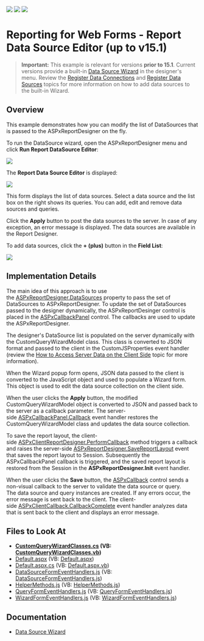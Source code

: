 <!-- default badges list -->
![](https://img.shields.io/endpoint?url=https://codecentral.devexpress.com/api/v1/VersionRange/128604788/19.2.3%2B)
[![](https://img.shields.io/badge/Open_in_DevExpress_Support_Center-FF7200?style=flat-square&logo=DevExpress&logoColor=white)](https://supportcenter.devexpress.com/ticket/details/T196136)
[![](https://img.shields.io/badge/📖_How_to_use_DevExpress_Examples-e9f6fc?style=flat-square)](https://docs.devexpress.com/GeneralInformation/403183)
<!-- default badges end -->

# Reporting for Web Forms - Report Data Source Editor (up to v15.1)

> **Important:**
> This example is relevant for versions **prior to 15.1**. Current versions provide a built-in [Data Source Wizard](https://docs.devexpress.com/XtraReports/400947) in the designer's menu. Review the [Register Data Connections](https://docs.devexpress.com/XtraReports/114129/) and [Register Data Sources](https://docs.devexpress.com/XtraReports/17557) topics for more information on how to add data sources to the built-in Wizard.

## Overview 

This example demonstrates how you can modify the list of DataSources that is passed to the ASPxReportDesigner on the fly.

To run the DataSource wizard, open the ASPxReportDesigner menu and click **Run Report DataSource Editor**:

![](/images/screenshot-menu.png)


The **Report Data Source Editor** is displayed:

![](/images/screenshot-data-source-editor.png)


This form displays the list of data sources. Select a data source and the list box on the right shows its queries. You can add, edit and remove data sources and queries.

Click the **Apply** button to post the data sources to the server. In case of any exception, an error message is displayed. The data sources are available in the Report Designer.

To add data sources, click the **+ (plus)** button in the **Field List**:

![](/images/screenshot-plus-add-data-source.png)

## Implementation Details

The main idea of this approach is to use the [ASPxReportDesigner.DataSources](https://docs.devexpress.com/XtraReports/DevExpress.XtraReports.Web.ASPxReportDesigner.DataSources) property to pass the set of DataSources to ASPxReportDesigner. To update the set of DataSources passed to the designer dynamically, the ASPxReportDesinger control is placed in the [ASPxCallbackPanel](https://docs.devexpress.com/AspNet/DevExpress.Web.ASPxCallbackPanel) control. The callbacks are used to update the ASPxReportDesigner. 

The designer's DataSource list is populated on the server dynamically with the CustomQueryWizardModel class. This class is converted to JSON format and passed to the client in the CustomJSProperties event handler (review the [How to Access Server Data on the Client Side](https://docs.devexpress.com/AspNet/11816) topic for more information).

When the Wizard popup form opens, JSON data passed to the client is converted to the JavaScript object and used to populate a Wizard form. This object is used to edit the data source collection on the client side.

When the user clicks the **Apply** button, the modified CustomQueryWizardModel object is converted to JSON and passed back to the server as a callback parameter. The server-side [ASPxCallbackPanel.Callback](https://docs.devexpress.com/AspNet/DevExpress.Web.ASPxCallbackPanel.Callback) event handler restores the  CustomQueryWizardModel class and updates the data source collection.

To save the report layout, the client-side [ASPxClientReportDesigner.PerformCallback](https://docs.devexpress.com/XtraReports/js-ASPxClientReportDesigner#js_aspxclientreportdesigner_performcallback_arg_) method triggers a callback and raises the server-side [ASPxReportDesigner.SaveReportLayout](https://docs.devexpress.com/XtraReports/DevExpress.XtraReports.Web.ASPxReportDesigner.SaveReportLayout) event that saves the report layout to Session. Subsequently the ASPxCallbackPanel callback is triggered, and the saved report layout is restored from the Session in the **ASPxReportDesigner.Init** event handler.

When the user clicks the **Save** button, the [ASPxCallback](https://docs.devexpress.com/AspNet/DevExpress.Web.ASPxCallback) control sends a non-visual callback to the server to validate the data source or query. The data source and query instances are created. If any errors occur, the error message is sent back to the client. The client-side [ASPxClientCallback.CallbackComplete](https://docs.devexpress.com/AspNet/js-ASPxClientCallback.CallbackComplete) event handler analyzes data that is sent back to the client and displays an error message.

## Files to Look At

* **[CustomQueryWizardClasses.cs](./CS/CustomQueryInReportDesigner/CustomQueryWizardClasses.cs) (VB: [CustomQueryWizardClasses.vb](./VB/CustomQueryInReportDesigner/CustomQueryWizardClasses.vb))**
* [Default.aspx](./CS/CustomQueryInReportDesigner/Default.aspx) (VB: [Default.aspx](./VB/CustomQueryInReportDesigner/Default.aspx))
* [Default.aspx.cs](./CS/CustomQueryInReportDesigner/Default.aspx.cs) (VB: [Default.aspx.vb](./VB/CustomQueryInReportDesigner/Default.aspx.vb))
* [DataSourceFormEventHandlers.js](./CS/CustomQueryInReportDesigner/Scripts/DataSourceFormEventHandlers.js) (VB: [DataSourceFormEventHandlers.js](./VB/CustomQueryInReportDesigner/Scripts/DataSourceFormEventHandlers.js))
* [HelperMethods.js](./CS/CustomQueryInReportDesigner/Scripts/HelperMethods.js) (VB: [HelperMethods.js](./VB/CustomQueryInReportDesigner/Scripts/HelperMethods.js))
* [QueryFormEventHandlers.js](./CS/CustomQueryInReportDesigner/Scripts/QueryFormEventHandlers.js) (VB: [QueryFormEventHandlers.js](./VB/CustomQueryInReportDesigner/Scripts/QueryFormEventHandlers.js))
* [WizardFormEventHandlers.js](./CS/CustomQueryInReportDesigner/Scripts/WizardFormEventHandlers.js) (VB: [WizardFormEventHandlers.js](./VB/CustomQueryInReportDesigner/Scripts/WizardFormEventHandlers.js))

## Documentation

- [Data Source Wizard](http://docs.devexpress.devx/XtraReports/400947/web-reporting/gui/wizards/data-source-wizard-fullscreen)
